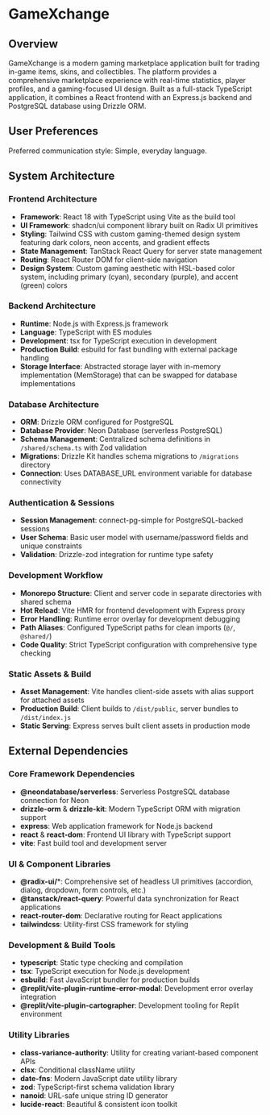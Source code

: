 # GameXchange

## Overview

GameXchange is a modern gaming marketplace application built for trading in-game items, skins, and collectibles. The platform provides a comprehensive marketplace experience with real-time statistics, player profiles, and a gaming-focused UI design. Built as a full-stack TypeScript application, it combines a React frontend with an Express.js backend and PostgreSQL database using Drizzle ORM.

## User Preferences

Preferred communication style: Simple, everyday language.

## System Architecture

### Frontend Architecture
- **Framework**: React 18 with TypeScript using Vite as the build tool
- **UI Framework**: shadcn/ui component library built on Radix UI primitives
- **Styling**: Tailwind CSS with custom gaming-themed design system featuring dark colors, neon accents, and gradient effects
- **State Management**: TanStack React Query for server state management
- **Routing**: React Router DOM for client-side navigation
- **Design System**: Custom gaming aesthetic with HSL-based color system, including primary (cyan), secondary (purple), and accent (green) colors

### Backend Architecture
- **Runtime**: Node.js with Express.js framework
- **Language**: TypeScript with ES modules
- **Development**: tsx for TypeScript execution in development
- **Production Build**: esbuild for fast bundling with external package handling
- **Storage Interface**: Abstracted storage layer with in-memory implementation (MemStorage) that can be swapped for database implementations

### Database Architecture
- **ORM**: Drizzle ORM configured for PostgreSQL
- **Database Provider**: Neon Database (serverless PostgreSQL)
- **Schema Management**: Centralized schema definitions in `/shared/schema.ts` with Zod validation
- **Migrations**: Drizzle Kit handles schema migrations to `/migrations` directory
- **Connection**: Uses DATABASE_URL environment variable for database connectivity

### Authentication & Sessions
- **Session Management**: connect-pg-simple for PostgreSQL-backed sessions
- **User Schema**: Basic user model with username/password fields and unique constraints
- **Validation**: Drizzle-zod integration for runtime type safety

### Development Workflow
- **Monorepo Structure**: Client and server code in separate directories with shared schema
- **Hot Reload**: Vite HMR for frontend development with Express proxy
- **Error Handling**: Runtime error overlay for development debugging
- **Path Aliases**: Configured TypeScript paths for clean imports (`@/`, `@shared/`)
- **Code Quality**: Strict TypeScript configuration with comprehensive type checking

### Static Assets & Build
- **Asset Management**: Vite handles client-side assets with alias support for attached assets
- **Production Build**: Client builds to `/dist/public`, server bundles to `/dist/index.js`
- **Static Serving**: Express serves built client assets in production mode

## External Dependencies

### Core Framework Dependencies
- **@neondatabase/serverless**: Serverless PostgreSQL database connection for Neon
- **drizzle-orm** & **drizzle-kit**: Modern TypeScript ORM with migration support
- **express**: Web application framework for Node.js backend
- **react** & **react-dom**: Frontend UI library with TypeScript support
- **vite**: Fast build tool and development server

### UI & Component Libraries
- **@radix-ui/***: Comprehensive set of headless UI primitives (accordion, dialog, dropdown, form controls, etc.)
- **@tanstack/react-query**: Powerful data synchronization for React applications
- **react-router-dom**: Declarative routing for React applications
- **tailwindcss**: Utility-first CSS framework for styling

### Development & Build Tools
- **typescript**: Static type checking and compilation
- **tsx**: TypeScript execution for Node.js development
- **esbuild**: Fast JavaScript bundler for production builds
- **@replit/vite-plugin-runtime-error-modal**: Development error overlay integration
- **@replit/vite-plugin-cartographer**: Development tooling for Replit environment

### Utility Libraries
- **class-variance-authority**: Utility for creating variant-based component APIs
- **clsx**: Conditional className utility
- **date-fns**: Modern JavaScript date utility library
- **zod**: TypeScript-first schema validation library
- **nanoid**: URL-safe unique string ID generator
- **lucide-react**: Beautiful & consistent icon toolkit